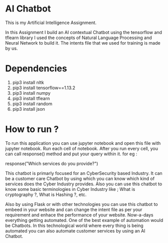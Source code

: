 # AI Chatbot
This is my Artificial Intelligence Assignment.

In this Assignment I build an AI contextual Chatbot using the tensorflow and tflearn library
I used the concepts of Natural Language Processing and Neural Network to build it.
The intents file that we used for training is made by us.

# Dependencies
1. pip3 install nltk
2. pip3 install tensorflow==1.13.2
3. pip3 install numpy
4. pip3 install tflearn
5. pip3 install random
6. pip3 install json

# How to run ?
To run this application you can use jupyter notebook and open this file with jupyter notebook. Run each cell of notebook.
After you run every cell, you can call response() method and put your query within it.
for eg : 

response("Which services do you provide?")


This chatbot is primarly focused for an CyberSecurity based Industry. It can be a customer care Chatbot by using which you can know which kind of services does the Cyber Industry provides. Also you can use this chatbot to know some basic terminologies in Cyber Industry like ;
What is cryptography ?, What is Hashing ?, etc. 

Also by using Flask or with other technologies you can use this chatbot to embeed in your website and can change the intent file as per your requirement and enhace the performance of your website.
Now-a-days everything getting automated. One of the best example of automation would be Chatbots. In this technological world where every thing is being automated you can also automate customer services by using an AI Chatbot. 


